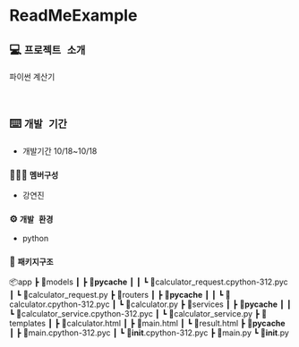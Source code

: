 # ReadMeExample

## 💻 `프로젝트 소개`
파이썬 계산기

<br>

##  ⌨️ `개발 기간`
- 개발기간 10/18~10/18

### 🧑‍🤝‍🧑 `멤버구성`
- 강연진 

   
### ⚙️ `개발 환경`

- python

### 📂 `패키지구조`
📦app
 ┣ 📂models
 ┃ ┣ 📂__pycache__
 ┃ ┃ ┗ 📜calculator_request.cpython-312.pyc
 ┃ ┗ 📜calculator_request.py
 ┣ 📂routers
 ┃ ┣ 📂__pycache__
 ┃ ┃ ┗ 📜calculator.cpython-312.pyc
 ┃ ┗ 📜calculator.py
 ┣ 📂services
 ┃ ┣ 📂__pycache__
 ┃ ┃ ┗ 📜calculator_service.cpython-312.pyc
 ┃ ┗ 📜calculator_service.py
 ┣ 📂templates
 ┃ ┣ 📜calculator.html
 ┃ ┣ 📜main.html
 ┃ ┗ 📜result.html
 ┣ 📂__pycache__
 ┃ ┣ 📜main.cpython-312.pyc
 ┃ ┗ 📜__init__.cpython-312.pyc
 ┣ 📜main.py
 ┗ 📜__init__.py
